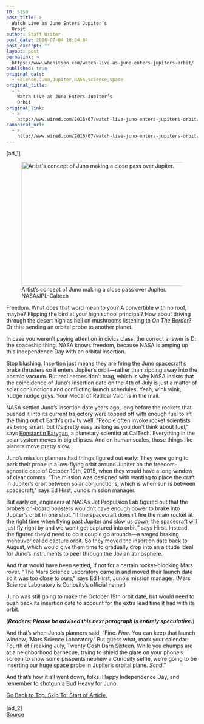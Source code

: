 ```yaml
---
ID: 5150
post_title: >
  Watch Live as Juno Enters Jupiter’s
  Orbit
author: Staff Writer
post_date: 2016-07-04 18:34:04
post_excerpt: ""
layout: post
permalink: >
  https://www.whenitson.com/watch-live-as-juno-enters-jupiters-orbit/
published: true
original_cats:
  - Science,Juno,Jupiter,NASA,science,space
original_title:
  - >
    Watch Live as Juno Enters Jupiter’s
    Orbit
original_link:
  - >
    http://www.wired.com/2016/07/watch-live-juno-enters-jupiters-orbit/
canonical_url:
  - >
    http://www.wired.com/2016/07/watch-live-juno-enters-jupiters-orbit/
---
```

 [ad_1]
<br><div id=""><figure id="attachment_2053030" class="wp-caption landscape alignnone fader relative" data-js="fader"><img class="size-default-top-art wp-image-2053030" src="http://www.whenitson.com/wp-content/uploads/2016/07/Watch-Live-as-Juno-Enters-Jupiters-Orbit.jpg" alt="Artist's concept of Juno making a close pass over Jupiter. " width="582" height="327"/><figcaption class="wp-caption-text link-underline">Artist’s concept of Juno making a close pass over Jupiter. <span class="credit link-underline-sm"><span aria-hidden="true" class="ui ui ui-illo inline-block ui-credit relative opacity-6 marg-r-sm marg-l-sm"/>NASA/JPL-Caltech</span></figcaption></figure><p>Freedom. What does that word mean to you? A convertible with no roof, maybe? Flipping the bird at your high school principal? How about driving through the desert high as hell on mushrooms listening to <em>On The Border</em>? Or this: sending an orbital probe to another planet.</p>
<p>In case you weren’t paying attention in civics class, the correct answer is D: the spaceship thing. NASA knows freedom, because NASA is amping up this Independence Day with an orbital insertion.</p>
<p>Stop blushing. Insertion just means they are firing the Juno spacecraft’s brake thrusters so it enters Jupiter’s orbit—rather than zipping away into the cosmic vacuum. But real heroes don’t brag, which is why NASA insists that the coincidence of Juno’s insertion date on the 4th of July is just a matter of solar conjunctions and conflicting launch schedules. Yeah, wink wink, nudge nudge guys. Your Medal of Radical Valor is in the mail.</p>
<p>NASA settled Juno’s insertion date years ago, long before the rockets that pushed it into its current trajectory were topped off with enough fuel to lift the thing out of Earth’s gravity well. “People often invoke rocket scientists as being smart, but it’s pretty easy as long as you don’t think about fuel,” says <a href="http://web.gps.caltech.edu/~kbatygin/Home.html" target="_blank">Konstantin Batygan</a>, a planetary scientist at CalTech. Everything in the solar system moves in big ellipses. And on human scales, those things like planets move pretty slow.</p>
<p>Juno’s mission planners had things figured out early: They were going to park their probe in a low-flying orbit around Jupiter on the freedom-agnostic date of October 19th, 2015, when they would have a long window of clear comms. “The mission was designed with wanting to place the craft in Jupiter’s orbit between solar conjunctions, which is when sun is between spacecraft,” says Ed Hirst, Juno’s mission manager.</p>
<p>But early on, engineers at NASA’s Jet Propulsion Lab figured out that the probe’s on-board boosters wouldn’t have enough power to brake into Jupiter’s orbit in one shot. “If the spacecraft doesn’t fire the main rocket at the right time when flying past Jupiter and slow us down, the spacecraft will just fly right by and we won’t get captured into orbit,” says Hirst. Instead, the figured they’d need to do a couple go arounds—a staged braking maneuver called capture orbit. So they moved the insertion date back to August, which would give them time to gradually drop into an altitude ideal for Juno’s instruments to peer through the Jovian atmosphere.</p>
<p>And that would have been settled, if not for a certain rocket-blocking Mars rover. “The Mars Science Laboratory came in and moved their launch date so it was too close to ours,” says Ed Hirst, Juno’s mission manager. (Mars Science Laboratory is Curiosity’s official name.)</p>
<p>Juno was still going to make the October 19th orbit date, but would need to push back its insertion date to account for the extra lead time it had with its orbit.</p>
<p>(<em><strong>Readers</strong></em><strong><em>: Please be advised this next paragraph is entirely speculative.</em></strong>)</p>
<p>And that’s when Juno’s planners said, “Fine. <em>Fine</em>. You can keep that launch window, ‘Mars Science Laboratory.’ But guess what, mark your calendar: Fourth of Freaking July, Twenty Gosh Darn Sixteen. While you chumps are at a neighborhood barbecue, trying to shield the glare on your phone’s screen to show some pisspants nephew a Curiosity selfie, we’re going to be inserting our huge space probe in Jupiter’s orbital plane. <em>Send</em>.”</p>
<p>And that’s how it all went down, folks. Happy Independence Day, and remember to shotgun a Bud Heavy for Juno.</p>
							<a class="visually-hidden skip-to-text-link focusable bg-white" href="#start-of-content">Go Back to Top. Skip To: Start of Article.</a>
						</div>
<br>[ad_2]
<br><a href="http://www.wired.com/2016/07/watch-live-juno-enters-jupiters-orbit/">Source </a>